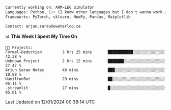 ```txt
Currently working on: ARM-LEG Simulator
Languages: Python, C++ (I know other languages but I don't wanna work in them)
Frameworks: PyTorch, sklearn, NumPy, Pandas, Matplotlib

Contact: arjun.sarao@uwaterloo.ca
```

<!--START_SECTION:waka-->
📊 **This Week I Spent My Time On** 

```text
🐱‍💻 Projects: 
Formal-Deduction         3 hrs 25 mins       ███████████░░░░░░░░░░░░░░   42.38 % 
Unknown Project          2 hrs 12 mins       ███████░░░░░░░░░░░░░░░░░░   27.47 % 
Arjun Sarao Notes        48 mins             ███░░░░░░░░░░░░░░░░░░░░░░   10.08 % 
HamiltonBot              29 mins             ██░░░░░░░░░░░░░░░░░░░░░░░   06.11 % 
.streamlit               27 mins             █░░░░░░░░░░░░░░░░░░░░░░░░   05.61 % 
```


 Last Updated on 12/01/2024 00:38:14 UTC
<!--END_SECTION:waka-->
